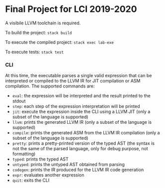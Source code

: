 # Final Project for LCI 2019-2020

A visibile LLVM toolchain is required.

To build the project: `stack build`
 
To execute the compiled project: `stack exec lab-exe`

To execute tests: `stack test`

### CLI
At this time, the executable parses a single valid expression that can be interpreted or compiled to the LLVM IR for JIT compilation or ASM compilation. The supported commands are:
- `eval`: the expression will be interpreted and the result printed to the stdout
- `step`: each step of the expression interpretation will be printed
- `jit`: execute the expression inside the CLI using a LLVM JIT (only a subset of the language is supported)
- `llvm`: prints the generated LLVM IR (only a subset of the language is supported)
- `compile`: prints the generated ASM from the LLVM IR compilation (only a subset of the language is supported)
- `pretty`: prints a pretty-printed version of the typed AST (the syntax is not the same of the parsed language, only for debug purpose, not formatting)
- `typed`: prints the typed AST
- `untyped`: prints the untyped AST obtained from parsing
- `codegen`: prints the IR produced for the LLVM IR code generation
- `expr`: evaluates another expression
- `quit`: exits the CLI
